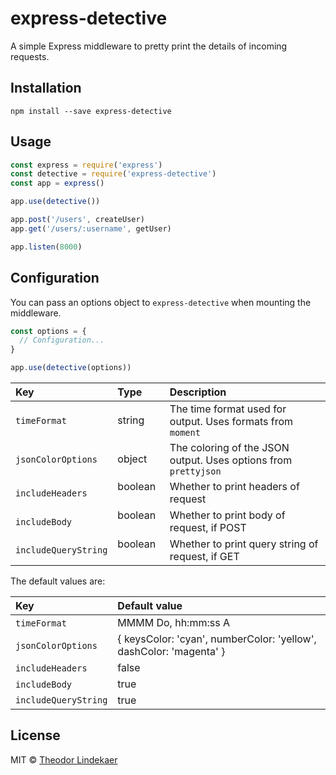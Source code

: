 # express-detective
A simple Express middleware to pretty print the details of incoming requests.

## Installation
```
npm install --save express-detective
```

## Usage
```js
const express = require('express')
const detective = require('express-detective')
const app = express()

app.use(detective())

app.post('/users', createUser)
app.get('/users/:username', getUser)

app.listen(8000)
```

## Configuration
You can pass an options object to `express-detective` when mounting the middleware.

```js
const options = {
  // Configuration...
}

app.use(detective(options))
```

| Key           | Type          | Description  |
| :------------- |:-------------| :-------------|
| `timeFormat`         | string      | The time format used for output. Uses formats from `moment` |
| `jsonColorOptions`   | object      | The coloring of the JSON output. Uses options from `prettyjson` |
| `includeHeaders`     | boolean     | Whether to print headers of request |
| `includeBody`        | boolean     | Whether to print body of request, if POST |
| `includeQueryString` | boolean     | Whether to print query string of request, if GET |

The default values are:

| Key           | Default value | 
| :-------------|:--------------| 
| `timeFormat`         | MMMM Do, hh:mm:ss A
| `jsonColorOptions`   | { keysColor: 'cyan', numberColor: 'yellow', dashColor: 'magenta' }
| `includeHeaders`     | false     
| `includeBody`        | true     
| `includeQueryString` | true     

## License
MIT © [Theodor Lindekaer](http://lindekaer.com)
